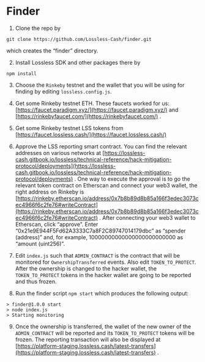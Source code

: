 # Finder

1. Clone the repo by

`git clone https://github.com/Lossless-Cash/finder.git`

which creates the “finder” directory.

2. Install Lossless SDK and other packages there by

`npm install`

3. Choose the `Rinkeby` testnet and the wallet that you will be using for finding by editing `lossless.config.js`.

4. Get some Rinkeby testnet ETH. These faucets worked for us:[https://faucet.paradigm.xyz/](https://faucet.paradigm.xyz/) and [https://rinkebyfaucet.com/](https://rinkebyfaucet.com/) .

5. Get some Rinkeby testnet LSS tokens from [https://faucet.lossless.cash/](https://faucet.lossless.cash/)

6. Approve the LSS reporting smart contract. You can find the relevant addresses on various networks at [https://lossless-cash.gitbook.io/lossless/technical-reference/hack-mitigation-protocol/deployments](https://lossless-cash.gitbook.io/lossless/technical-reference/hack-mitigation-protocol/deployments) . One way to execute the approval is to go the relevant token contract on Etherscan and connect your web3 wallet, the right address on Rinkeby is [https://rinkeby.etherscan.io/address/0x7b8b89d8b85a166f3edec3073cec4966f6c2fe76#writeContract](https://rinkeby.etherscan.io/address/0x7b8b89d8b85a166f3edec3073cec4966f6c2fe76#writeContract) . After connecting your web3 wallet to Etherscan, click “approve”. Enter “0x21e9E944F5Fd62A3333C7a8F2C89747014179dbc” as “spender (address)” and, for example, 10000000000000000000000000 as “amount (uint256)”.

7. Edit `index.js` such that `ADMIN_CONTRACT` is the contract that will be monitored for `OwnershipTransferred` events. Also edit `TOKEN_TO_PROTECT`. After the ownership is changed to the hacker wallet, the `TOKEN_TO_PROTECT` tokens in the hacker wallet are going to be reported and thus frozen.

8. Run the finder script `npm start` which produces the following output:

```
> finder@1.0.0 start
> node index.js
> Starting monitoring
```

9. Once the ownership is transferred, the wallet of the new owner of the `ADMIN_CONTRACT` will be reported and its `TOKEN_TO_PROTECT` tokens will be frozen. The reporting transaction will also be displayed at [https://platform-staging.lossless.cash/latest-transfers](https://platform-staging.lossless.cash/latest-transfers) .
